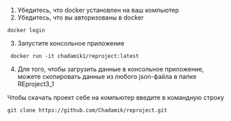 1. Убедитесь, что docker установлен на ваш компьютер
2. Убедитесь, что вы авторизованы в docker
```
docker login
```
3. Запустите консольное приложение
```
 docker run -it chadamik1/reproject:latest
 ```
4. Для того, чтобы загрузить данные в консольное приложение, можете скопировать данные из любого json-файла в папке REproject3_1

Чтобы скачать проект себе на компьютер введите в командную строку
```
git clone https://github.com/Chadamik/reproject.git
```